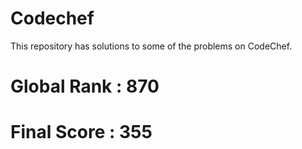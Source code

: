 # Codechef

This repository has solutions to some of the problems on CodeChef.

# Global Rank : 870
# Final Score : 355
